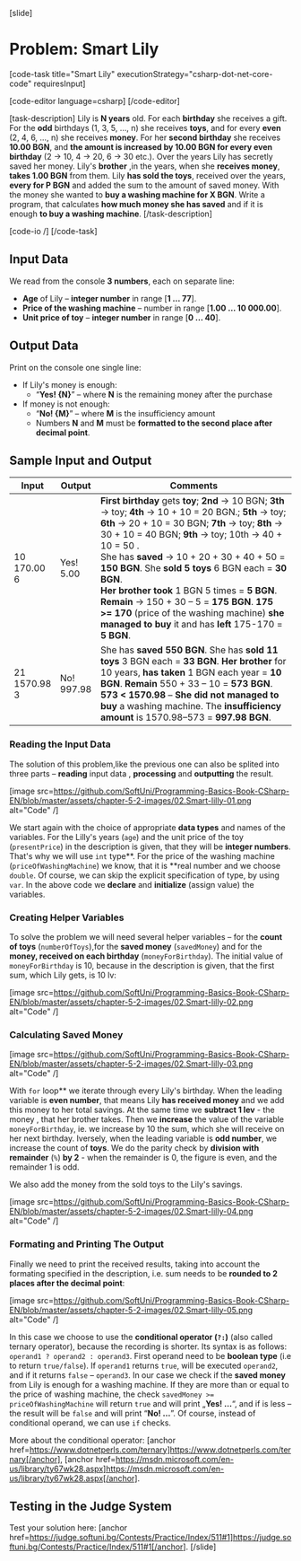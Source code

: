 [slide]
# Problem: Smart Lily

[code-task title="Smart Lily" executionStrategy="csharp-dot-net-core-code" requiresInput]

[code-editor language=csharp]
[/code-editor]

[task-description]
Lily is **N years** old. For each **birthday** she receives a gift. For the **odd** birthdays (1, 3, 5, …, n) she receives **toys**, and for every **even** (2, 4, 6, …, n) she receives **money**. For her **second birthday** she receives **10.00 BGN**, and **the amount is increased by 10.00 BGN for every even birthday** (2 -> 10, 4 -> 20, 6 -> 30 etc.). Over the years Lily has secretly saved her money. Lily's **brother** ,in the years, when she **receives money**, **takes 1.00 BGN** from them. Lily **has sold the toys**, received over the years, **every for P BGN** and added the sum to the amount of saved money. With the money she wanted to **buy a washing machine for X BGN**. Write a program, that calculates **how much money she has saved** and if it is enough **to buy a washing machine**.
[/task-description]

[code-io /]
[/code-task]

## Input Data

We read from the console **3 numbers**, each on separate line:

- **Age** of Lily – **integer number** in range [**1 … 77**].
- **Price of the washing machine** – number in range [**1.00 … 10 000.00**].
- **Unit price of toy** – **integer number** in range [**0 … 40**].

## Output Data

Print on the console one single line:

  - If Lily's money is enough:
    - “**Yes! {N}**” – where **N** is the remaining money after the purchase
  - If money is not enough:
    - “**No! {M}**” – where **M** is the insufficiency amount
    - Numbers **N** and **M** must be **formatted to the second place after decimal point**.

## Sample Input and Output

|        Input       |     Output    |  Comments  |
|--------------------|---------------|------------|
| 10<br>170.00<br>6  | Yes!<br>5.00  | **First birthday** gets **toy**; **2nd** -> 10 BGN; **3th** -> toy; **4th** -> 10 + 10 = 20 BGN.; **5th** -> toy; **6th** -> 20 + 10 = 30 BGN; **7th** -> toy; **8th** -> 30 + 10 = 40 BGN; **9th** -> toy; 10th -> 40 + 10 = 50 .<br>She has **saved** -> 10 + 20 + 30 + 40 + 50 = **150 BGN**. She **sold 5 toys** 6 BGN each = **30 BGN**.<br>**Her brother took** 1 BGN 5 times = **5 BGN**. **Remain** -> 150 + 30 – 5 = **175 BGN**. **175 >= 170** (price of the washing machine) **she managed to buy** it and has **left** 175-170 = **5 BGN**. |
| 21<br>1570.98<br>3 | No!<br>997.98 | She has **saved 550 BGN**. She has **sold 11 toys** 3 BGN each = **33 BGN**. **Her brother** for 10 years, **has taken** 1 BGN each year = **10 BGN**. **Remain** 550 + 33 – 10 = **573 BGN**.<br>**573 < 1570.98** – **She did not managed to buy** a washing machine. The **insufficiency amount** is 1570.98–573 = **997.98 BGN**.|

### Reading the Input Data

The solution of this problem,like the previous one can also be splited into three parts – **reading** input data , **processing** and **outputting** the result.

[image src=https://github.com/SoftUni/Programming-Basics-Book-CSharp-EN/blob/master/assets/chapter-5-2-images/02.Smart-lilly-01.png alt="Code" /]

We start again with the choice of appropriate **data types** and names of the variables. For the Lilly's years (`age`) and the unit price of the toy (`presentPrice`) in the description is given, that they will be **integer numbers**. That's why we will use `int` type**. For the price of the washing machine (`priceOfWashingMachine`) we know, that it is **real number and we choose `double`. Of course, we can skip the explicit specification of type, by using `var`. In the above code we **declare** and **initialize** (assign value) the variables.

### Creating Helper Variables

To solve the problem we will need several helper variables – for the **count of toys** (`numberOfToys`),for the **saved money** (`savedMoney`) and for the  **money, received on each birthday** (`moneyForBirthday`). The initial value of  `moneyForBirthday` is 10, because in the description is given, that the first sum, which Lily gets, is 10 lv:

[image src=https://github.com/SoftUni/Programming-Basics-Book-CSharp-EN/blob/master/assets/chapter-5-2-images/02.Smart-lilly-02.png alt="Code" /]

### Calculating Saved Money

[image src=https://github.com/SoftUni/Programming-Basics-Book-CSharp-EN/blob/master/assets/chapter-5-2-images/02.Smart-lilly-03.png alt="Code" /]

With `for` loop** we iterate through every Lily's birthday. When the leading variable is **even  number**, that means Lily **has received money** and we add this money to her total savings. At the same time we **subtract 1 lev** - the money , that her brother takes. Then we **increase** the value of the variable `moneyForBirthday`, ie. we increase by 10 the sum, which she will receive on her next birthday. Iversely, when the leading variable is **odd number**, we increase the count of **toys**. We do the parity check by **division with remainder** (`%`) **by 2** - when the remainder is 0, the figure is even, and the remainder 1 is odd.

We also add the money from the sold toys to the Lily's savings.

[image src=https://github.com/SoftUni/Programming-Basics-Book-CSharp-EN/blob/master/assets/chapter-5-2-images/02.Smart-lilly-04.png alt="Code" /]

### Formating and Printing The Output

Finally we need to print the received results, taking into account the formating specified in the description, i.e. sum needs to be  **rounded to 2 places after the decimal point**:

[image src=https://github.com/SoftUni/Programming-Basics-Book-CSharp-EN/blob/master/assets/chapter-5-2-images/02.Smart-lilly-05.png alt="Code" /]

In this case we choose to use the **conditional operator (`?:`)** (also called ternary operator), because the recording is shorter. Its syntax is as follows: `operand1 ? operand2 : operand3`. First operand need to be **boolean type** (i.e to return `true/false`). If `operand1` returns `true`, will be executed `operand2`, and if it returns `false` – `operand3`. In our case we check if the **saved money** from Lily is enough for a washing machine. If they are more than or equal to the price of washing machine, the check `savedMoney >= priceOfWashingMachine` will return `true` and will print  „**Yes! …**“, and if is less – the result will be `false` and will print “**No! …**”. Of course, instead of conditional operand, we can use `if` checks.

More about the conditional operator: [anchor href=https://www.dotnetperls.com/ternary]https://www.dotnetperls.com/ternary[/anchor], [anchor href=https://msdn.microsoft.com/en-us/library/ty67wk28.aspx]https://msdn.microsoft.com/en-us/library/ty67wk28.aspx[/anchor].

## Testing in the Judge System

Test your solution here: [anchor href=https://judge.softuni.bg/Contests/Practice/Index/511#1]https://judge.softuni.bg/Contests/Practice/Index/511#1[/anchor].
[/slide]